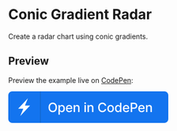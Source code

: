 # Conic Gradient Radar

Create a radar chart using conic gradients.

## Preview

Preview the example live on [CodePen](https://codepen.io/aaw3k):

[![Open in StackBlitz](https://raw.githubusercontent.com/aaw3k/pens/main/doc/open_in_codepen.svg)](https://codepen.io/aaw3k/pen/rNZzRGr)
